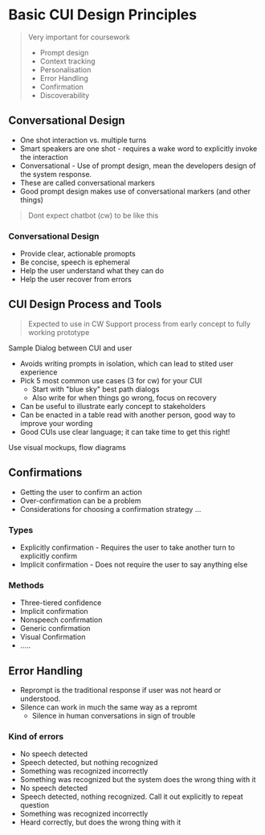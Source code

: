 # Basic CUI Design Principles

>Very important for coursework
> - Prompt design
> - Context tracking
> - Personalisation
> - Error Handling
> - Confirmation
> - Discoverability

## Conversational Design
- One shot interaction vs. multiple turns
- Smart speakers are one shot - requires a wake word to explicitly invoke the interaction
- Conversational - Use of prompt design, mean the developers design of the system response.
- These are called conversational markers
- Good prompt design makes use of conversational markers (and other things)

> Dont expect chatbot (cw) to be like this

### Conversational Design
- Provide clear, actionable promopts
- Be concise, speech is ephemeral
- Help the user understand what they can do
- Help the user recover from errors

## CUI Design Process and Tools
> Expected to use in CW
Support process from early concept to fully working prototype

Sample Dialog between CUI and user
- Avoids writing prompts in isolation, which can lead to stited user experience
- Pick 5 most common use cases (3 for cw) for your CUI
	- Start with "blue sky" best path dialogs
	- Also write for when things go wrong, focus on recovery
- Can be useful to illustrate early concept to stakeholders
- Can be enacted in a table read with another person, good way to improve your wording
- Good CUIs use clear language; it can take time to get this right!

Use visual mockups, flow diagrams

## Confirmations
- Getting the user to confirm an action
- Over-confirmation can be a problem
- Considerations for choosing a confirmation strategy ...

### Types
- Explicitly confirmation - Requires the user to take another turn to explicitly confirm
- Implicit confirmation - Does not require the user to say anything else

### Methods
- Three-tiered confidence
- Implicit confirmation
- Nonspeech confirmation
- Generic confirmation
- Visual Confirmation
- .....

## Error Handling
- Reprompt is the traditional response if user was not heard or understood.
- Silence can work in much the same way as a repromt
	- Silence in human conversations in sign of trouble

### Kind of errors
- No speech detected
- Speech detected, but nothing recognized
- Something was recognized incorrectly
- Something was recognized but the system does the wrong thing with it
- No speech detected
- Speech detected, nothing recognized. Call it out explicitly to repeat question
- Something was recognized incorrectly
- Heard correctly, but does the wrong thing with it